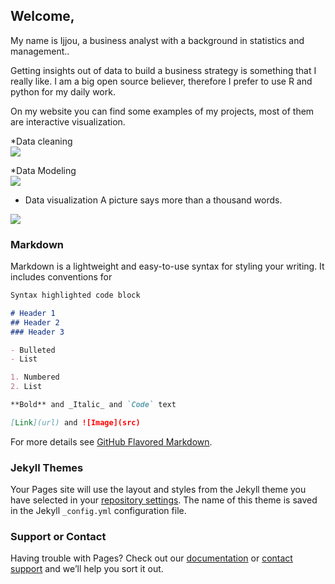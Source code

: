 ## Welcome,

<html>
<body>
<p>My name is Ijjou, a business analyst with a background in statistics and management..</p>
<p> Getting insights out of data to build a business strategy is something that I really like. 
I am a big open source believer, therefore I prefer to use R and python for my daily work.
</p>
<p> On my website you can find some examples of my projects, most of them are interactive visualization.
</p>
 
 *Data cleaning
<img src="http://drive.google.com/uc?export=view&id=1SExsoJln2fgGrjugcwTJTOOeQpdeIz4A" style="display: block; margin: auto;" />

*Data Modeling
<img src="http://drive.google.com/uc?export=view&id=RLkY98wrRUykiIeNLuz1MV5wdPBU3Wxc" style="display: block; margin: auto;" />

* Data visualization
A picture says more than a thousand words.
<img src="http://drive.google.com/uc?export=view&id=1IH1BDCmzySD4PirStzy_BKsoCGlulny6" style="display: block; margin: auto;" />



</body>
</html>



### Markdown

Markdown is a lightweight and easy-to-use syntax for styling your writing. It includes conventions for

```markdown
Syntax highlighted code block

# Header 1
## Header 2
### Header 3

- Bulleted
- List

1. Numbered
2. List

**Bold** and _Italic_ and `Code` text

[Link](url) and ![Image](src)
```

For more details see [GitHub Flavored Markdown](https://guides.github.com/features/mastering-markdown/).

### Jekyll Themes

Your Pages site will use the layout and styles from the Jekyll theme you have selected in your [repository settings](https://github.com/ijjouake/ijjou.git.io/settings). The name of this theme is saved in the Jekyll `_config.yml` configuration file.

### Support or Contact

Having trouble with Pages? Check out our [documentation](https://help.github.com/categories/github-pages-basics/) or [contact support](https://github.com/contact) and we’ll help you sort it out.

